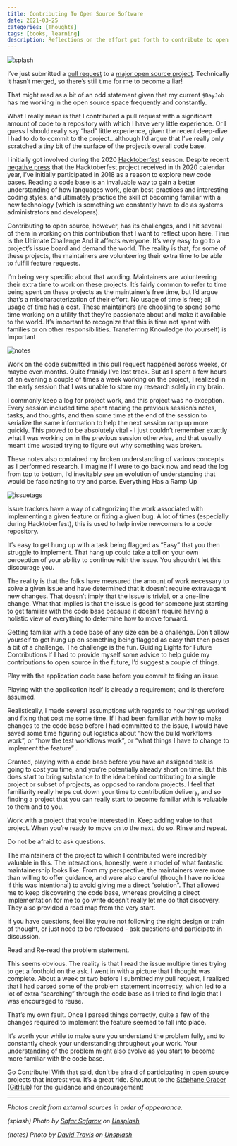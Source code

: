 ```yaml
---
title: Contributing To Open Source Software
date: 2021-03-25
categories: [Thoughts]
tags: [books, learning]
description: Reflections on the effort put forth to contribute to open source.
---
```


![splash](/images/contrib-to-open-source-splash.jpg)

I’ve just submitted a [pull request](https://github.com/lxc/lxd/pull/8592) to a
[major open source project](https://github.com/lxc/lxd). Technically it hasn’t
merged, so there’s still time for me to become a liar! 

That might read as a bit of an odd statement given that my current `$DayJob` has
me working in the open source space frequently and constantly.

What I really mean is that I contributed a pull request with a significant
amount of code to a repository with which I have very little experience. Or I
guess I should really say “had” little experience, given the recent deep-dive I
had to do to commit to the project...although I’d argue that I’ve really only
scratched a tiny bit of the surface of the project’s overall code base.

I initially got involved during the 2020
[Hacktoberfest](https://hacktoberfest.digitalocean.com/) season. Despite recent
[negative press](https://news.ycombinator.com/item?id=24658052&p=2) that the
Hacktoberfest project received in th 2020 calendar year, I’ve initially
participated in 2018 as a reason to explore new code bases. Reading a code base
is an invaluable way to gain a better understanding of how languages work, glean
best-practices and interesting coding styles, and ultimately practice the skill
of becoming familiar with a new technology (which is something we constantly
have to do as systems administrators and developers).

Contributing to open source, however, has its challenges, and I hit several of
them in working on this contribution that I want to reflect upon here. Time is
the Ultimate Challenge And it affects everyone. It’s very easy to go to a
project’s issue board and demand the world. The reality is that, for some of
these projects, the maintainers are volunteering their extra time to be able to
fulfill feature requests.

I’m being very specific about that wording. Maintainers are volunteering their
extra time to work on these projects. It’s fairly common to refer to time being
spent on these projects as the maintainer’s free time, but I’d argue that’s a
mischaracterization of their effort. No usage of time is free; all usage of time
has a cost. These maintainers are choosing to spend some time working on a
utility that they’re passionate about and make it available to the world. It’s
important to recognize that this is time not spent with families or on other
responsibilities. Transferring Knowledge (to yourself)  is Important

![notes](/images/contrib-to-open-source-notes.jpg)

Work on the code submitted in this pull request happened across weeks, or maybe
even months. Quite frankly I’ve lost track. But as I spent a few hours of an
evening a couple of times a week working on the project, I realized in the early
session that I was unable to store my research solely in my brain.

I commonly keep a log for project work, and this project was no exception. Every
session included time spent reading the previous session’s notes, tasks, and
thoughts, and then some time at the end of the session to serialize the same
information to help the next session ramp up more quickly. This proved to be
absolutely vital - I just couldn’t remember exactly what I was working on in the
previous session otherwise, and that usually meant time wasted trying to figure
out why something was broken.

These notes also contained my broken understanding of various concepts as I
performed research. I imagine if I were to go back now and read the log from top
to bottom, I’d inevitably see an evolution of understanding that would be
fascinating to try and parse. Everything Has a Ramp Up

![issuetags](/images/contrib-to-open-source-issuetags.jpg)

Issue trackers have a way of categorizing the work associated with implementing
a given feature or fixing a given bug. A lot of times (especially during
Hacktoberfest), this is used to help invite newcomers to a code repository.

It’s easy to get hung up with a task being flagged as “Easy” that you then
struggle to implement. That hang up could take a toll on your own perception of
your ability to continue with the issue. You shouldn’t let this discourage you.

The reality is that the folks have measured the amount of work necessary to
solve a given issue and have determined that it doesn’t require extravagant new
changes. That doesn’t imply that the issue is trivial, or a one-line change.
What that implies is that the issue is good for someone just starting to get
familiar with the code base because it doesn’t require having a holistic view of
everything to determine how to move forward. 

Getting familiar with a code base of any size can be a challenge. Don’t allow
yourself to get hung up on something being flagged as easy that then poses a bit
of a challenge. The challenge is the fun. Guiding Lights for Future
Contributions If I had to provide myself some advice to help guide my
contributions to open source in the future, I’d suggest a couple of things.

Play with the application code base before you commit to fixing an issue.

Playing with the application itself is already a requirement, and is therefore
assumed.

Realistically, I made several assumptions with regards to how things worked and
fixing that cost me some time. If I had been familiar with how to make changes
to the code base before I had committed to the issue, I would have saved some
time figuring out logistics about “how the build workflows work”, or “how the
test workflows work”, or “what things I have to change to implement the feature”
.

Granted, playing with a code base before you have an assigned task is going to
cost you time, and you’re potentially already short on time. But this does start
to bring substance to the idea behind contributing to a single project or subset
of projects, as opposed to random projects. I feel that familiarity really helps
cut down your time to contribution delivery, and so finding a project that you
can really start to become familiar with is valuable to them and to you. 

Work with a project that you’re interested in. Keep adding value to that
project. When you’re ready to move on to the next, do so. Rinse and repeat.

Do not be afraid to ask questions.

The maintainers of the project to which I contributed were incredibly valuable
in this. The interactions, honestly, were a model of what fantastic
maintainership looks like. From my perspective, the maintainers were more than
willing to offer guidance, and were also careful (though I have no idea if this
was intentional) to avoid giving me a direct “solution”. That allowed me to keep
discovering the code base, whereas providing a direct implementation for me to
go write doesn’t really let me do that discovery. They also provided a road map
from the very start. 

If you have questions, feel like you’re not following the right design or train
of thought, or just need to be refocused - ask questions and participate in
discussion.

Read and Re-read the problem statement.

This seems obvious. The reality is that I read the issue multiple times trying
to get a foothold on the ask. I went in with a picture that I thought was
complete. About a week or two before I submitted my pull request, I realized
that I had parsed some of the problem statement incorrectly, which led to a lot
of extra “searching” through the code base as I tried to find logic that I was
encouraged to reuse.

That’s my own fault. Once I parsed things correctly, quite a few of the changes
required to implement the feature seemed to fall into place.

It’s worth your while to make sure you understand the problem fully, and to
constantly check your understanding throughout your work. Your understanding of
the problem might also evolve as you start to become more familiar with the code
base.

Go Contribute! With that said, don’t be afraid of participating in open source
projects that interest you. It’s a great ride. Shoutout to the [Stéphane
Graber](https://stgraber.org/) ([GitHub](https://github.com/stgraber)) for the
guidance and encouragement!


---
_Photos credit from external sources in order of appearance._

_(splash) Photo by [Safar
Safarov](https://unsplash.com/@codestorm?utm_source=unsplash&utm_medium=referral&utm_content=creditCopyText)
on
[Unsplash](https://unsplash.com/s/photos/coding?utm_source=unsplash&utm_medium=referral&utm_content=creditCopyText)_

_(notes) Photo by [David
Travis](https://unsplash.com/@dtravisphd?utm_source=unsplash&utm_medium=referral&utm_content=creditCopyText)
on
[Unsplash](https://unsplash.com/s/photos/notes?utm_source=unsplash&utm_medium=referral&utm_content=creditCopyText)_
